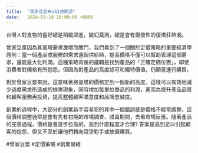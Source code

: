 ```yaml
---
title:  "馬斯克宣布xAI將開源"
date:   2024-03-19 10:00:00 +0800
---
```


台灣人對食物的喜好總是稍縱即逝，變幻莫測，總是會有爾發性的蛋塔狂熱潮。

曾家豆漿因為其蛋塔需求激增而關門，我們看到了一個關於定價策略的重要經濟學原則：當一個產品或服務的需求遠超供給時，提高價格不僅可以幫助管理這個需求，還能最大化利潤。這種策略背後的邏輯是找到產品的「正確定價位置」，即使消費者對價格有所抱怨，但因為對產品的高度認可和獨特價值，仍願意進行購買。

對於曾家豆漿來說，這意味著將蛋塔的價格定到一個新的高度。這樣可以有效地減少過度需求所造成的排隊現象，同時增加每單位商品的利潤，進而為提升產品品質和顧客服務再投資，提高整體顧客滿意度和品牌忠誠度。

創業的過程中，大部分的創業新手容易犯的其中一個錯誤就是價格不經常調整。這個價格調整通常是會有先有初期的市場調查、試賣期間，去看市場反應。隨著產品的完善過程，價格是會逐步拉高的。高到什麼程度才合理? 答案是高到足以引起顧客的抱怨，但又不至於讓他們轉向競爭對手或放棄購買。

#曾家豆漿 #定價策略 #創業思維
